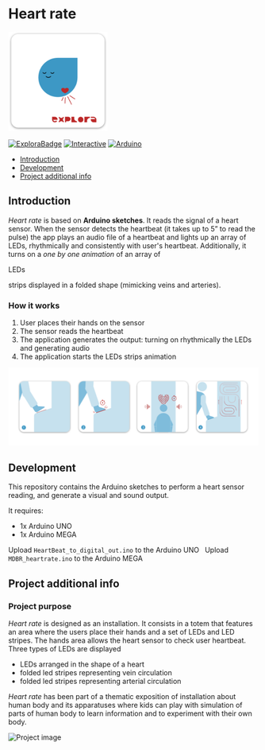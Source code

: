 # Heart rate

<img width="200" alt="project logo" src="images/logo.png">

[![ExploraBadge](https://img.shields.io/badge/-Explora-eb5c2f)](https://mdbr.it/en/) [![Interactive](https://img.shields.io/badge/-Interactive_installation-55ca7c)](https://en.wikipedia.org/wiki/Interactive_art)
[![Arduino](https://img.shields.io/badge/-Arduino-009297?logo=arduino&logoColor=white)](https://www.arduino.cc/)

- [Introduction](#introduction)
- [Development](#development)
- [Project additional info](#infos)


## <a name="introduction"></a>Introduction
*Heart rate* is based on **Arduino sketches**. It reads the signal of a heart sensor. When the sensor detects the heartbeat (it takes up to 5” to read the pulse) the app plays an audio file of a heartbeat and lights up an array of LEDs, rhythmically and consistently with user's heartbeat.
Additionally, it turns on a *one by one animation* of an array of 

LEDs

 strips displayed in a folded shape (mimicking veins and arteries). 


### How it works
1. User places their hands on the sensor 
2. The sensor reads the heartbeat
3. The application generates the output: turning on rhythmically the LEDs and generating audio
4. The application starts the LEDs strips animation

![How it works](images/flow.png)


## <a name="development"></a>Development
This repository contains the Arduino sketches to perform a heart sensor reading, and generate a visual and sound output.

It requires:

- 1x Arduino UNO
- 1x Arduino MEGA

Upload `HeartBeat_to_digital_out.ino` to the Arduino UNO  
Upload `MDBR_heartrate.ino` to the Arduino MEGA

## <a name="infos"></a>Project additional info

### Project purpose
*Heart rate* is designed as an installation. It consists in a totem that features an area where the users place their hands and a set of LEDs and LED stripes. The hands area allows the heart sensor to check user heartbeat. Three types of LEDs are displayed
- LEDs arranged in the shape of a heart
- folded led stripes representing vein circulation
- folded led stripes representing arterial circulation


*Heart rate* has been part of a thematic exposition of installation about human body and its apparatuses where kids can play with simulation of parts of human body to learn information and to experiment with their own body.

![Project image](images/example.png)

